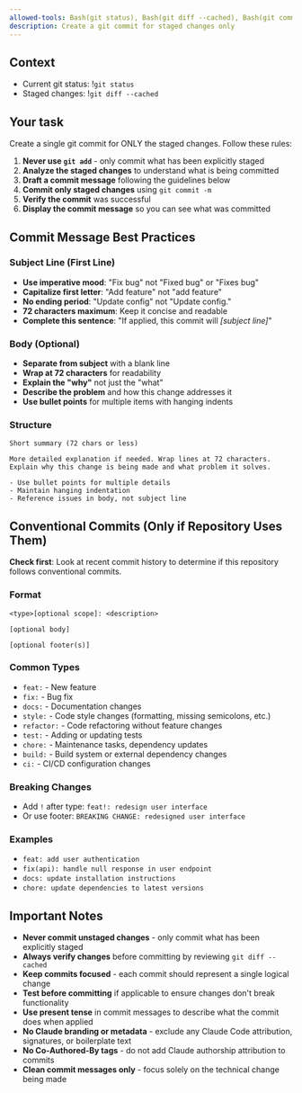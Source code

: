 ```yaml
---
allowed-tools: Bash(git status), Bash(git diff --cached), Bash(git commit -m)
description: Create a git commit for staged changes only
---
```


## Context

- Current git status: !`git status`
- Staged changes: !`git diff --cached`

## Your task

Create a single git commit for ONLY the staged changes. Follow these rules:

1. **Never use `git add`** - only commit what has been explicitly staged
2. **Analyze the staged changes** to understand what is being committed
3. **Draft a commit message** following the guidelines below
4. **Commit only staged changes** using `git commit -m`
5. **Verify the commit** was successful
6. **Display the commit message** so you can see what was committed

## Commit Message Best Practices

### Subject Line (First Line)

- **Use imperative mood**: "Fix bug" not "Fixed bug" or "Fixes bug"
- **Capitalize first letter**: "Add feature" not "add feature"
- **No ending period**: "Update config" not "Update config."
- **72 characters maximum**: Keep it concise and readable
- **Complete this sentence**: "If applied, this commit will _[subject line]_"

### Body (Optional)

- **Separate from subject** with a blank line
- **Wrap at 72 characters** for readability
- **Explain the "why"** not just the "what"
- **Describe the problem** and how this change addresses it
- **Use bullet points** for multiple items with hanging indents

### Structure

```
Short summary (72 chars or less)

More detailed explanation if needed. Wrap lines at 72 characters.
Explain why this change is being made and what problem it solves.

- Use bullet points for multiple details
- Maintain hanging indentation
- Reference issues in body, not subject line
```

## Conventional Commits (Only if Repository Uses Them)

**Check first**: Look at recent commit history to determine if this repository follows conventional
commits.

### Format

```
<type>[optional scope]: <description>

[optional body]

[optional footer(s)]
```

### Common Types

- `feat:` - New feature
- `fix:` - Bug fix
- `docs:` - Documentation changes
- `style:` - Code style changes (formatting, missing semicolons, etc.)
- `refactor:` - Code refactoring without feature changes
- `test:` - Adding or updating tests
- `chore:` - Maintenance tasks, dependency updates
- `build:` - Build system or external dependency changes
- `ci:` - CI/CD configuration changes

### Breaking Changes

- Add `!` after type: `feat!: redesign user interface`
- Or use footer: `BREAKING CHANGE: redesigned user interface`

### Examples

- `feat: add user authentication`
- `fix(api): handle null response in user endpoint`
- `docs: update installation instructions`
- `chore: update dependencies to latest versions`

## Important Notes

- **Never commit unstaged changes** - only commit what has been explicitly staged
- **Always verify changes** before committing by reviewing `git diff --cached`
- **Keep commits focused** - each commit should represent a single logical change
- **Test before committing** if applicable to ensure changes don't break functionality
- **Use present tense** in commit messages to describe what the commit does when applied
- **No Claude branding or metadata** - exclude any Claude Code attribution, signatures, or
  boilerplate text
- **No Co-Authored-By tags** - do not add Claude authorship attribution to commits
- **Clean commit messages only** - focus solely on the technical change being made
